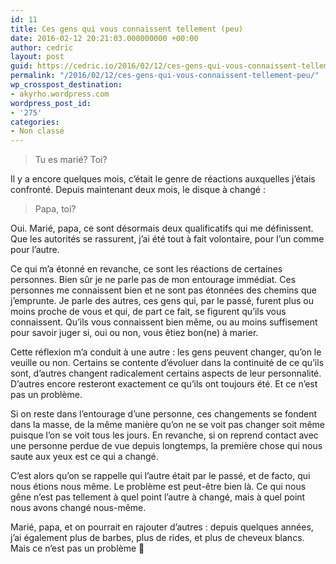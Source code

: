 ```yaml
---
id: 11
title: Ces gens qui vous connaissent tellement (peu)
date: 2016-02-12 20:21:03.000000000 +00:00
author: cedric
layout: post
guid: https://cedric.io/2016/02/12/ces-gens-qui-vous-connaissent-tellement-peu.html
permalink: "/2016/02/12/ces-gens-qui-vous-connaissent-tellement-peu/"
wp_crosspost_destination:
- akyrho.wordpress.com
wordpress_post_id:
- '275'
categories:
- Non classé
---
```

> Tu es marié? Toi?

Il y a encore quelques mois, c’était le genre de réactions auxquelles j’étais confronté. Depuis maintenant deux mois, le disque à changé :

> Papa, toi?

Oui. Marié, papa, ce sont désormais deux qualificatifs qui me définissent. Que les autorités se rassurent, j’ai été tout à fait volontaire, pour l’un comme pour l’autre.

Ce qui m’a étonné en revanche, ce sont les réactions de certaines personnes. Bien sûr je ne parle pas de mon entourage immédiat. Ces personnes me connaissent bien et ne sont pas étonnées des chemins que j’emprunte. Je parle des autres, ces gens qui, par le passé, furent plus ou moins proche de vous et qui, de part ce fait, se figurent qu’ils vous connaissent. Qu’ils vous connaissent bien même, ou au moins suffisement pour savoir juger si, oui ou non, vous êtiez bon(ne) à marier.

<!-- more -->

Cette réflexion m’a conduit à une autre : les gens peuvent changer, qu’on le veuille ou non. Certains se contente d’évoluer dans la continuité de ce qu’ils sont, d’autres changent radicalement certains aspects de leur personnalité. D’autres encore resteront exactement ce qu’ils ont toujours été. Et ce n’est pas un problème.

Si on reste dans l’entourage d’une personne, ces changements se fondent dans la masse, de la même manière qu’on ne se voit pas changer soit même puisque l’on se voit tous les jours. En revanche, si on reprend contact avec une personne perdue de vue depuis longtemps, la première chose qui nous saute aux yeux est ce qui a changé.

C’est alors qu’on se rappelle qui l’autre était par le passé, et de facto, qui nous étions nous même. Le problème est peut-être bien là. Ce qui nous gêne n’est pas tellement à quel point l’autre à changé, mais à quel point nous avons changé nous-même.

Marié, papa, et on pourrait en rajouter d’autres : depuis quelques années, j’ai également plus de barbes, plus de rides, et plus de cheveux blancs. Mais ce n’est pas un problème 🙂